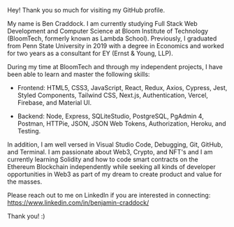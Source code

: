 Hey! Thank you so much for visiting my GitHub profile.

My name is Ben Craddock. I am currently studying Full Stack Web Development and Computer Science at Bloom Institute of Technology (BloomTech, formerly known as Lambda School). Previously, I graduated from Penn State University in 2019 with a degree in Economics and worked for two years as a consultant for EY (Ernst & Young, LLP).

During my time at BloomTech and through my independent projects, I have been able to learn and master the following skills:

- Frontend: HTML5, CSS3, JavaScript, React, Redux, Axios, Cypress, Jest, Styled Components, Tailwind CSS, Next.js, Authentication, Vercel, Firebase, and Material UI.

- Backend: Node, Express, SQLiteStudio, PostgreSQL, PgAdmin 4, Postman, HTTPie, JSON, JSON Web Tokens, Authorization, Heroku, and Testing.

In addition, I am well versed in Visual Studio Code, Debugging, Git, GitHub, and Terminal. I am passionate about Web3, Crypto, and NFT's and I am currently learning Solidity and how to code smart contracts on the Ethereum Blockchain independently while seeking all kinds of developer opportunities in Web3 as part of my dream to create product and value for the masses.

Please reach out to me on LinkedIn if you are interested in connecting: https://www.linkedin.com/in/benjamin-craddock/

Thank you! :)
